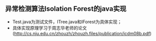 ## 异常检测算法Isolation Forest的java实现
+ Test.java为测试文件，ITree.java和IForest为具体实现；
+ 具体实现原理学习于周志华老师的论文(http://cs.nju.edu.cn/zhouzh/zhouzh.files/publication/icdm08b.pdf)